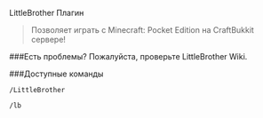 LittleBrother Плагин

>Позволяет играть с Minecraft: Pocket Edition на CraftBukkit сервере!

###Есть проблемы?
Пожалуйста, проверьте  LittleBrother  Wiki. 

###Доступные команды

`/LittleBrother`

`/lb`
